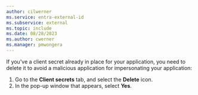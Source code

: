 ```yaml
---
author: cilwerner
ms.service: entra-external-id
ms.subservice: external
ms.topic: include
ms.date: 08/28/2023
ms.author: cwerner
ms.manager: pmwongera
---
```


If you've a client secret already in place for your application, you need to delete it to avoid a malicious application for impersonating your application:

1. Go to the **Client secrets** tab, and select the **Delete** icon.
2. In the pop-up window that appears, select **Yes**.
